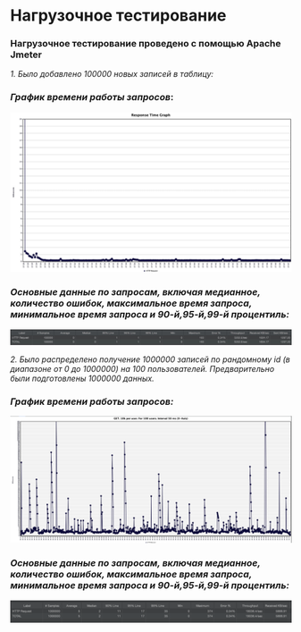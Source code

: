 # Нагрузочное тестирование
### Нагрузочное тестирование проведено с помощью Apache Jmeter

*1. Было добавлено 100000 новых записей в таблицу:*


### __*График времени работы запросов*__:
![Image alt](https://github.com/GlebitoSora/DataApplicationTest/raw/main/DataLoadTests/insert100kRecordsOfDataLoadTest/POST.100k.jpg)

### __*Основные данные по запросам, включая медианное, количество ошибок, максимальное время запроса, минимальное время запроса и 90-й,95-й,99-й процентиль:*__
![Image alt](https://github.com/GlebitoSora/DataApplicationTest/raw/main/DataLoadTests/insert100kRecordsOfDataLoadTest/aggregateReportFor100k.jpg)

*2. Было распределено получение 1000000 записей по рандомному id (в диапазоне от 0 до 1000000) на 100 пользователей. Предварительно были подготовлены 1000000 данных.*


### __*График времени работы запросов:*__
![Image alt](https://github.com/GlebitoSora/DataApplicationTest/raw/main/DataLoadTests/insert100kRecordsOfDataLoadTest/GET.10kperUser.png)

### __*Основные данные по запросам, включая медианное, количество ошибок, максимальное время запроса, минимальное время запроса и 90-й,95-й,99-й процентиль:*__
![Image alt](https://github.com/GlebitoSora/DataApplicationTest/raw/main/DataLoadTests/insert100kRecordsOfDataLoadTest/aggregateReportforAllGet.png)





  




